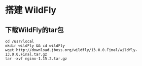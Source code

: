 # 搭建 WildFly

## 下载WildFly的tar包
```
cd /usr/local
mkdir wildFly && cd wildFly
wget http://download.jboss.org/wildfly/13.0.0.Final/wildfly-13.0.0.Final.tar.gz
tar -xvf nginx-1.15.2.tar.gz